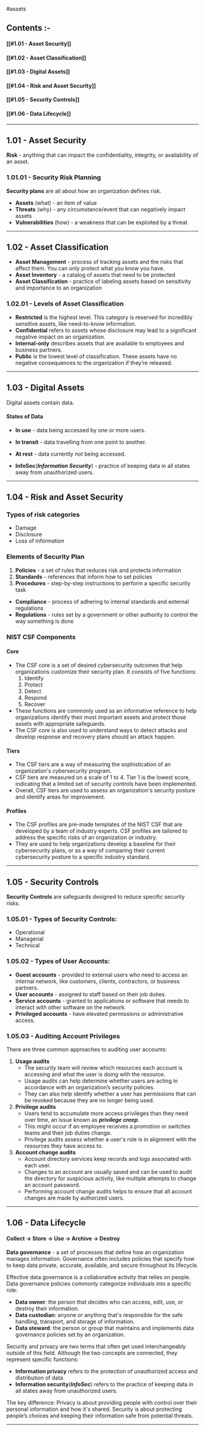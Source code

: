 
#assets

## Contents :-

#### [[#1.01 - Asset Security]]
#### [[#1.02 - Asset Classification]]
#### [[#1.03 - Digital Assets]]
#### [[#1.04 - Risk and Asset Security]]
#### [[#1.05 - Security Controls]]
#### [[#1.06 - Data Lifecycle]]

---

## 1.01 - Asset Security

**Risk** - anything that can impact the confidentiality, integrity, or availability of an asset.

### 1.01.01 - Security Risk Planning 

**Security plans** are all about how an organization defines risk. 

- **Assets** (what) - an item of value 
- **Threats** (why) - any circumstance/event that can negatively impact assets
- **Vulnerabilities** (how) - a weakness that can be exploited by a threat

---

## 1.02 - Asset Classification

- **Asset Management** - process of tracking assets and the risks that affect them. You can only protect what you know you have. 
- **Asset Inventory** - a catalog of assets that need to be protected
- **Asset Classification** - practice of labeling assets based on sensitivity and importance to an organization
 
### 1.02.01 - Levels of Asset Classification

- **Restricted** is the highest level. This category is reserved for incredibly sensitive assets, like need-to-know information.
- **Confidential** refers to assets whose disclosure may lead to a significant negative impact on an organization.
- **Internal-only** describes assets that are available to employees and business partners.
- **Public** is the lowest level of classification. These assets have no negative consequences to the organization if they’re released. 

---

## 1.03 - Digital Assets 

Digital assets contain data.

#### States of Data 

- **In use** - data being accessed by one or more users.
- **In transit** - data travelling from one point to another. 
- **At rest** - data currently not being accessed.

- **InfoSec**(***Information Security***) - practice of keeping data in all states away from unauthorized users.

---

## 1.04 - Risk and Asset Security 

### Types of risk categories 

- Damage
- Disclosure 
- Loss of information 

### Elements of Security Plan 

1. **Policies** - a set of rules that reduces risk and protects information  
2. **Standards** - references that inform how to set policies 
3. **Procedures** - step-by-step instructions to perform a specific security task

- **Compliance** - process of adhering to internal standards and external regulations
- **Regulations** - rules set by a government or other authority to control the way something is done 

### NIST CSF Components

#### Core 

- The CSF core is a set of desired cybersecurity outcomes that help organizations customize their security plan. It consists of five functions:
	1. Identify
	2. Protect
	3. Detect
	4. Respond
	5. Recover
- These functions are commonly used as an informative reference to help organizations identify their most important assets and protect those assets with appropriate safeguards. 
- The CSF core is also used to understand ways to detect attacks and develop response and recovery plans should an attack happen.
	
#### Tiers

- The CSF tiers are a way of measuring the sophistication of an organization's cybersecurity program. 
- CSF tiers are measured on a scale of 1 to 4. Tier 1 is the lowest score, indicating that a limited set of security controls have been implemented. 
- Overall, CSF tiers are used to assess an organization's security posture and identify areas for improvement.

#### Profiles

- The CSF profiles are pre-made templates of the NIST CSF that are developed by a team of industry experts. CSF profiles are tailored to address the specific risks of an organization or industry. 
- They are used to help organizations develop a baseline for their cybersecurity plans, or as a way of comparing their current cybersecurity posture to a specific industry standard.

---

## 1.05 - Security Controls

**Security Controls** are safeguards designed to reduce specific security risks.

### 1.05.01 - Types of Security Controls:

- Operational
- Managerial
- Technical

### 1.05.02 - Types of User Accounts:

- **Guest accounts** - provided to external users who need to access an internal network, like customers, clients, contractors, or business partners.
- **User accounts** - assigned to staff based on their job duties.
- **Service accounts** - granted to applications or software that needs to interact with other software on the network.
- **Privileged accounts** - have elevated permissions or administrative access.

### 1.05.03 - Auditing Account Privileges

There are three common approaches to auditing user accounts:

1. **Usage audits**
	- The security team will review which resources each account is accessing and what the user is doing with the resource. 
	- Usage audits can help determine whether users are acting in accordance with an organization’s security policies. 
	- They can also help identify whether a user has permissions that can be revoked because they are no longer being used.
2. **Privilege audits**
	- Users tend to accumulate more access privileges than they need over time, an issue known as ***privilege creep***. 
	- This might occur if an employee receives a promotion or switches teams and their job duties change. 
	- Privilege audits assess whether a user's role is in alignment with the resources they have access to.
3. **Account change audits**
	- Account directory services keep records and logs associated with each user. 
	- Changes to an account are usually saved and can be used to audit the directory for suspicious activity, like multiple attempts to change an account password. 
	- Performing account change audits helps to ensure that all account changes are made by authorized users.
	
---

## 1.06 - Data Lifecycle

#### Collect -> Store -> Use -> Archive -> Destroy

**Data governance** - a set of processes that define how an organization manages information. Governance often includes policies that specify how to keep data private, accurate, available, and secure throughout its lifecycle.

Effective data governance is a collaborative activity that relies on people. Data governance policies commonly categorize individuals into a specific role:
- **Data owner**: the person that decides who can access, edit, use, or destroy their information.
- **Data custodian**: anyone or anything that's responsible for the safe handling, transport, and storage of information.
- **Data steward**: the person or group that maintains and implements data governance policies set by an organization.

Security and privacy are two terms that often get used interchangeably outside of this field. Although the two concepts are connected, they represent specific functions:

- **Information privacy** refers to the protection of unauthorized access and distribution of data.
- **Information security**(***InfoSec***) refers to the practice of keeping data in all states away from unauthorized users.

The key difference: Privacy is about providing people with control over their personal information and how it's shared. Security is about protecting people’s choices and keeping their information safe from potential threats.

---

